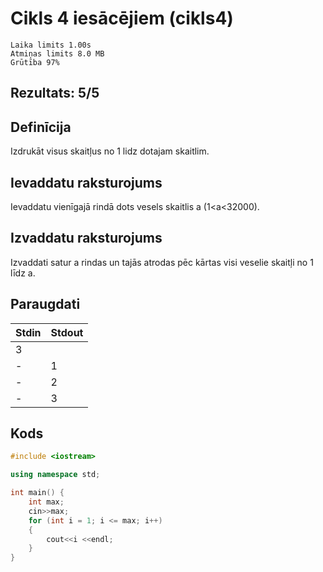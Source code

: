 
# Cikls 4 iesācējiem (cikls4)
    Laika limits 1.00s
    Atmiņas limits 8.0 MB
    Grūtība 97%

## Rezultats: 5/5

## Definīcija
Izdrukāt visus skaitļus no 1 lidz dotajam skaitlim.

## Ievaddatu raksturojums
Ievaddatu vienīgajā rindā dots vesels skaitlis a (1<a<32000).

## Izvaddatu raksturojums
Izvaddati satur a rindas un tajās atrodas pēc kārtas visi veselie skaitļi no 1 līdz a.

## Paraugdati
| Stdin | Stdout |
-|-
3 | 
-| 1
-| 2
-| 3

## Kods
```cpp
#include <iostream>

using namespace std;

int main() {
    int max;
    cin>>max;
    for (int i = 1; i <= max; i++)
    {
        cout<<i <<endl;
    }
}
```